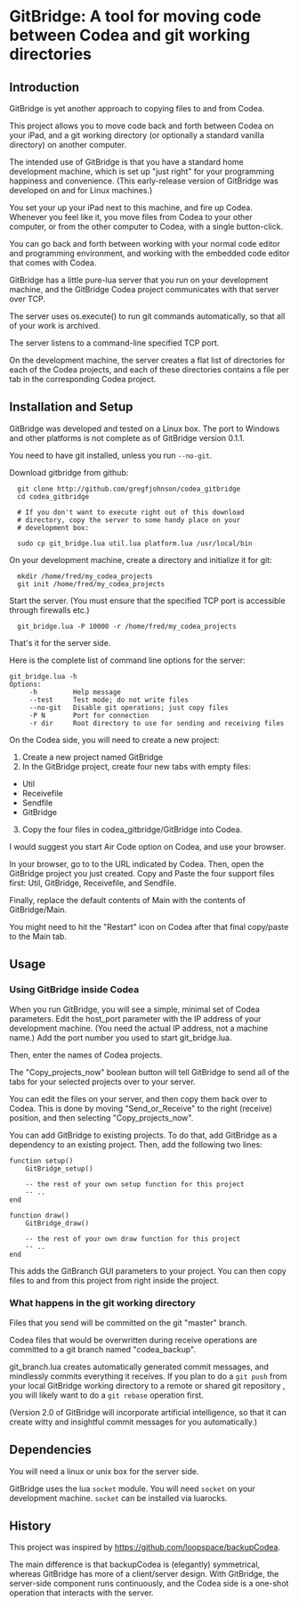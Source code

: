 # GitBridge:  A tool for moving code between Codea and git working directories #

## Introduction ##

GitBridge is yet another approach to copying files to and from Codea.

This project allows you to move code back and forth between Codea on your
iPad, and a git working directory (or optionally a standard vanilla directory)
on another computer.

The intended use of GitBridge is that you have a standard home development
machine, which is set up "just right" for your programming happiness
and convenience.  (This early-release version of GitBridge was developed
on and for Linux machines.)

You set your up your iPad next to this machine, and fire up Codea.
Whenever you feel like it, you move files from Codea to your other
computer, or from the other computer to Codea, with a single button-click.

You can go back and forth between working with your normal code editor and
programming environment, and working with the embedded code editor
that comes with Codea.

GitBridge has a little pure-lua server that you run on your development
machine, and the GitBridge Codea project communicates with that server
over TCP.

The server uses os.execute() to run git commands automatically, so
that all of your work is archived.

The server listens to a command-line specified TCP port.

On the development machine, the server creates a flat list of
directories for each of the Codea projects, and each of these directories
contains a file per tab in the corresponding Codea project.

## Installation and Setup ##

GitBridge was developed and tested on a Linux box.  The port to Windows
and other platforms is not complete as of GitBridge version 0.1.1.

You need to have git installed, unless you run `--no-git`.

Download gitbridge from github:
~~~
  git clone http://github.com/gregfjohnson/codea_gitbridge
  cd codea_gitbridge

  # If you don't want to execute right out of this download
  # directory, copy the server to some handy place on your
  # development box:

  sudo cp git_bridge.lua util.lua platform.lua /usr/local/bin
~~~

On your development machine, create a directory and initialize it
for git:

~~~
  mkdir /home/fred/my_codea_projects
  git init /home/fred/my_codea_projects
~~~
Start the server.  (You must ensure that the specified TCP port is
accessible through firewalls etc.)
~~~
  git_bridge.lua -P 10000 -r /home/fred/my_codea_projects
~~~
That's it for the server side.

Here is the complete list of command line options for the server:
~~~
git_bridge.lua -h
Options:
     -h         Help message
     --test     Test mode; do not write files
     --no-git   Disable git operations; just copy files
     -P N       Port for connection
     -r dir     Root directory to use for sending and receiving files
~~~

On the Codea side, you will need to create a new project:

1.  Create a new project named GitBridge
2.  In the GitBridge project, create four new tabs with empty files:
   * Util
   * Receivefile
   * Sendfile
   * GitBridge
3.  Copy the four files in codea_gitbridge/GitBridge into Codea.

I would suggest you start Air Code option on Codea, and use your browser.

In your browser, go to to the URL indicated by Codea.  Then, open the
GitBridge project you just created.  Copy and Paste the four support
files first:  Util, GitBridge, Receivefile, and Sendfile.

Finally, replace the default contents of Main with the contents of
GitBridge/Main.

You might need to hit the "Restart" icon on Codea after that final
copy/paste to the Main tab.

## Usage ##

### Using GitBridge inside Codea ###

When you run GitBridge, you will see a simple, minimal set of Codea
parameters.  Edit the host_port parameter with the IP address of your
development machine.  (You need the actual IP address, not a machine
name.)  Add the port number you used to start git_bridge.lua.

Then, enter the names of Codea projects.

The "Copy_projects_now" boolean button will tell GitBridge to send
all of the tabs for your selected projects over to your server.

You can edit the files on your server, and then copy them back over
to Codea.  This is done by moving "Send_or_Receive" to the right
(receive) position, and then selecting "Copy_projects_now".

You can add GitBridge to existing projects.  To do that, add
GitBridge as a dependency to an existing project.  Then, add
the following two lines:
~~~
function setup()
    GitBridge_setup()

    -- the rest of your own setup function for this project
    -- ..
end

function draw()
    GitBridge_draw()

    -- the rest of your own draw function for this project
    -- ..
end
~~~

This adds the GitBranch GUI parameters to your project.  You can then
copy files to and from this project from right inside the project.

### What happens in the git working directory ###

Files that you send will be committed on the git "master" branch.

Codea files that would be overwritten during receive operations are
committed to a git branch named "codea_backup".

git_branch.lua creates automatically generated commit messages, and
mindlessly commits everything it receives.  If you plan to do a `git push`
from your local GitBridge working directory to a remote or shared
git repository , you will likely want to do a `git rebase`
operation first.

(Version 2.0 of GitBridge will incorporate artificial intelligence,
so that it can create witty and insightful commit messages for
you automatically.)

## Dependencies ##

You will need a linux or unix box for the server side.

GitBridge uses the lua `socket` module.  You will need `socket` on your
development machine.  `socket` can be installed via luarocks.

## History ##

This project was inspired by https://github.com/loopspace/backupCodea.

The main difference is that backupCodea is (elegantly) symmetrical,
whereas GitBridge has more of a client/server design.  With GitBridge,
the server-side component runs continuously, and the Codea side is a
one-shot operation that interacts with the server.
